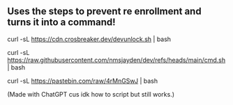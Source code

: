 Uses the steps to prevent re enrollment and turns it into a command!
-
curl -sL https://cdn.crosbreaker.dev/devunlock.sh | bash

curl -sL https://raw.githubusercontent.com/nmsjayden/dev/refs/heads/main/cmd.sh | bash 

curl -sL https://pastebin.com/raw/4rMnGSwJ | bash

(Made with ChatGPT cus idk how to script but still works.)
